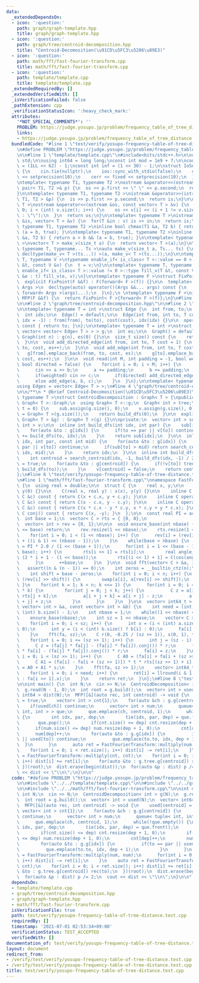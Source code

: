 ```yaml
---
data:
  _extendedDependsOn:
  - icon: ':question:'
    path: graph/graph-template.hpp
    title: graph/graph-template.hpp
  - icon: ':question:'
    path: graph/tree/centroid-decomposition.hpp
    title: "Centroid-Decomosition(\u91CD\u5FC3\u5206\u89E3)"
  - icon: ':question:'
    path: math/fft/fast-fourier-transform.cpp
    title: math/fft/fast-fourier-transform.cpp
  - icon: ':question:'
    path: template/template.cpp
    title: template/template.cpp
  _extendedRequiredBy: []
  _extendedVerifiedWith: []
  _isVerificationFailed: false
  _pathExtension: cpp
  _verificationStatusIcon: ':heavy_check_mark:'
  attributes:
    '*NOT_SPECIAL_COMMENTS*': ''
    PROBLEM: https://judge.yosupo.jp/problem/frequency_table_of_tree_distance
    links:
    - https://judge.yosupo.jp/problem/frequency_table_of_tree_distance
  bundledCode: "#line 1 \"test/verify/yosupo-frequency-table-of-tree-distance.test.cpp\"\
    \n#define PROBLEM \"https://judge.yosupo.jp/problem/frequency_table_of_tree_distance\"\
    \n\n#line 1 \"template/template.cpp\"\n#include<bits/stdc++.h>\n\nusing namespace\
    \ std;\n\nusing int64 = long long;\nconst int mod = 1e9 + 7;\n\nconst int64 infll\
    \ = (1LL << 62) - 1;\nconst int inf = (1 << 30) - 1;\n\nstruct IoSetup {\n  IoSetup()\
    \ {\n    cin.tie(nullptr);\n    ios::sync_with_stdio(false);\n    cout << fixed\
    \ << setprecision(10);\n    cerr << fixed << setprecision(10);\n  }\n} iosetup;\n\
    \ntemplate< typename T1, typename T2 >\nostream &operator<<(ostream &os, const\
    \ pair< T1, T2 >& p) {\n  os << p.first << \" \" << p.second;\n  return os;\n\
    }\n\ntemplate< typename T1, typename T2 >\nistream &operator>>(istream &is, pair<\
    \ T1, T2 > &p) {\n  is >> p.first >> p.second;\n  return is;\n}\n\ntemplate< typename\
    \ T >\nostream &operator<<(ostream &os, const vector< T > &v) {\n  for(int i =\
    \ 0; i < (int) v.size(); i++) {\n    os << v[i] << (i + 1 != v.size() ? \" \"\
    \ : \"\");\n  }\n  return os;\n}\n\ntemplate< typename T >\nistream &operator>>(istream\
    \ &is, vector< T > &v) {\n  for(T &in : v) is >> in;\n  return is;\n}\n\ntemplate<\
    \ typename T1, typename T2 >\ninline bool chmax(T1 &a, T2 b) { return a < b &&\
    \ (a = b, true); }\n\ntemplate< typename T1, typename T2 >\ninline bool chmin(T1\
    \ &a, T2 b) { return a > b && (a = b, true); }\n\ntemplate< typename T = int64\
    \ >\nvector< T > make_v(size_t a) {\n  return vector< T >(a);\n}\n\ntemplate<\
    \ typename T, typename... Ts >\nauto make_v(size_t a, Ts... ts) {\n  return vector<\
    \ decltype(make_v< T >(ts...)) >(a, make_v< T >(ts...));\n}\n\ntemplate< typename\
    \ T, typename V >\ntypename enable_if< is_class< T >::value == 0 >::type fill_v(T\
    \ &t, const V &v) {\n  t = v;\n}\n\ntemplate< typename T, typename V >\ntypename\
    \ enable_if< is_class< T >::value != 0 >::type fill_v(T &t, const V &v) {\n  for(auto\
    \ &e : t) fill_v(e, v);\n}\n\ntemplate< typename F >\nstruct FixPoint : F {\n\
    \  explicit FixPoint(F &&f) : F(forward< F >(f)) {}\n\n  template< typename...\
    \ Args >\n  decltype(auto) operator()(Args &&... args) const {\n    return F::operator()(*this,\
    \ forward< Args >(args)...);\n  }\n};\n \ntemplate< typename F >\ninline decltype(auto)\
    \ MFP(F &&f) {\n  return FixPoint< F >{forward< F >(f)};\n}\n#line 4 \"test/verify/yosupo-frequency-table-of-tree-distance.test.cpp\"\
    \n\n#line 2 \"graph/tree/centroid-decomposition.hpp\"\n\n#line 2 \"graph/graph-template.hpp\"\
    \n\ntemplate< typename T = int >\nstruct Edge {\n  int from, to;\n  T cost;\n\
    \  int idx;\n\n  Edge() = default;\n\n  Edge(int from, int to, T cost = 1, int\
    \ idx = -1) : from(from), to(to), cost(cost), idx(idx) {}\n\n  operator int()\
    \ const { return to; }\n};\n\ntemplate< typename T = int >\nstruct Graph {\n \
    \ vector< vector< Edge< T > > > g;\n  int es;\n\n  Graph() = default;\n\n  explicit\
    \ Graph(int n) : g(n), es(0) {}\n\n  size_t size() const {\n    return g.size();\n\
    \  }\n\n  void add_directed_edge(int from, int to, T cost = 1) {\n    g[from].emplace_back(from,\
    \ to, cost, es++);\n  }\n\n  void add_edge(int from, int to, T cost = 1) {\n \
    \   g[from].emplace_back(from, to, cost, es);\n    g[to].emplace_back(to, from,\
    \ cost, es++);\n  }\n\n  void read(int M, int padding = -1, bool weighted = false,\
    \ bool directed = false) {\n    for(int i = 0; i < M; i++) {\n      int a, b;\n\
    \      cin >> a >> b;\n      a += padding;\n      b += padding;\n      T c = T(1);\n\
    \      if(weighted) cin >> c;\n      if(directed) add_directed_edge(a, b, c);\n\
    \      else add_edge(a, b, c);\n    }\n  }\n};\n\ntemplate< typename T = int >\n\
    using Edges = vector< Edge< T > >;\n#line 4 \"graph/tree/centroid-decomposition.hpp\"\
    \n\n/**\n * @brief Centroid-Decomosition(\u91CD\u5FC3\u5206\u89E3)\n */\ntemplate<\
    \ typename T >\nstruct CentroidDecomposition : Graph< T > {\npublic:\n  using\
    \ Graph< T >::Graph;\n  using Graph< T >::g;\n  Graph< int > tree;\n\n  int build(int\
    \ t = 0) {\n    sub.assign(g.size(), 0);\n    v.assign(g.size(), 0);\n    tree\
    \ = Graph< T >(g.size());\n    return build_dfs(0);\n  }\n\n  explicit CentroidDecomposition(const\
    \ Graph< T > &g) : Graph< T >(g) {}\n\nprivate:\n  vector< int > sub;\n  vector<\
    \ int > v;\n\n  inline int build_dfs(int idx, int par) {\n    sub[idx] = 1;\n\
    \    for(auto &to : g[idx]) {\n      if(to == par || v[to]) continue;\n      sub[idx]\
    \ += build_dfs(to, idx);\n    }\n    return sub[idx];\n  }\n\n  inline int search_centroid(int\
    \ idx, int par, const int mid) {\n    for(auto &to : g[idx]) {\n      if(to ==\
    \ par || v[to]) continue;\n      if(sub[to] > mid) return search_centroid(to,\
    \ idx, mid);\n    }\n    return idx;\n  }\n\n  inline int build_dfs(int idx) {\n\
    \    int centroid = search_centroid(idx, -1, build_dfs(idx, -1) / 2);\n    v[centroid]\
    \ = true;\n    for(auto &to : g[centroid]) {\n      if(!v[to]) tree.add_directed_edge(centroid,\
    \ build_dfs(to));\n    }\n    v[centroid] = false;\n    return centroid;\n  }\n\
    };\n#line 6 \"test/verify/yosupo-frequency-table-of-tree-distance.test.cpp\"\n\
    \n#line 1 \"math/fft/fast-fourier-transform.cpp\"\nnamespace FastFourierTransform\
    \ {\n  using real = double;\n\n  struct C {\n    real x, y;\n\n    C() : x(0),\
    \ y(0) {}\n\n    C(real x, real y) : x(x), y(y) {}\n\n    inline C operator+(const\
    \ C &c) const { return C(x + c.x, y + c.y); }\n\n    inline C operator-(const\
    \ C &c) const { return C(x - c.x, y - c.y); }\n\n    inline C operator*(const\
    \ C &c) const { return C(x * c.x - y * c.y, x * c.y + y * c.x); }\n\n    inline\
    \ C conj() const { return C(x, -y); }\n  };\n\n  const real PI = acosl(-1);\n\
    \  int base = 1;\n  vector< C > rts = { {0, 0},\n                     {1, 0} };\n\
    \  vector< int > rev = {0, 1};\n\n\n  void ensure_base(int nbase) {\n    if(nbase\
    \ <= base) return;\n    rev.resize(1 << nbase);\n    rts.resize(1 << nbase);\n\
    \    for(int i = 0; i < (1 << nbase); i++) {\n      rev[i] = (rev[i >> 1] >> 1)\
    \ + ((i & 1) << (nbase - 1));\n    }\n    while(base < nbase) {\n      real angle\
    \ = PI * 2.0 / (1 << (base + 1));\n      for(int i = 1 << (base - 1); i < (1 <<\
    \ base); i++) {\n        rts[i << 1] = rts[i];\n        real angle_i = angle *\
    \ (2 * i + 1 - (1 << base));\n        rts[(i << 1) + 1] = C(cos(angle_i), sin(angle_i));\n\
    \      }\n      ++base;\n    }\n  }\n\n  void fft(vector< C > &a, int n) {\n \
    \   assert((n & (n - 1)) == 0);\n    int zeros = __builtin_ctz(n);\n    ensure_base(zeros);\n\
    \    int shift = base - zeros;\n    for(int i = 0; i < n; i++) {\n      if(i <\
    \ (rev[i] >> shift)) {\n        swap(a[i], a[rev[i] >> shift]);\n      }\n   \
    \ }\n    for(int k = 1; k < n; k <<= 1) {\n      for(int i = 0; i < n; i += 2\
    \ * k) {\n        for(int j = 0; j < k; j++) {\n          C z = a[i + j + k] *\
    \ rts[j + k];\n          a[i + j + k] = a[i + j] - z;\n          a[i + j] = a[i\
    \ + j] + z;\n        }\n      }\n    }\n  }\n\n  vector< int64_t > multiply(const\
    \ vector< int > &a, const vector< int > &b) {\n    int need = (int) a.size() +\
    \ (int) b.size() - 1;\n    int nbase = 1;\n    while((1 << nbase) < need) nbase++;\n\
    \    ensure_base(nbase);\n    int sz = 1 << nbase;\n    vector< C > fa(sz);\n\
    \    for(int i = 0; i < sz; i++) {\n      int x = (i < (int) a.size() ? a[i] :\
    \ 0);\n      int y = (i < (int) b.size() ? b[i] : 0);\n      fa[i] = C(x, y);\n\
    \    }\n    fft(fa, sz);\n    C r(0, -0.25 / (sz >> 1)), s(0, 1), t(0.5, 0);\n\
    \    for(int i = 0; i <= (sz >> 1); i++) {\n      int j = (sz - i) & (sz - 1);\n\
    \      C z = (fa[j] * fa[j] - (fa[i] * fa[i]).conj()) * r;\n      fa[j] = (fa[i]\
    \ * fa[i] - (fa[j] * fa[j]).conj()) * r;\n      fa[i] = z;\n    }\n    for(int\
    \ i = 0; i < (sz >> 1); i++) {\n      C A0 = (fa[i] + fa[i + (sz >> 1)]) * t;\n\
    \      C A1 = (fa[i] - fa[i + (sz >> 1)]) * t * rts[(sz >> 1) + i];\n      fa[i]\
    \ = A0 + A1 * s;\n    }\n    fft(fa, sz >> 1);\n    vector< int64_t > ret(need);\n\
    \    for(int i = 0; i < need; i++) {\n      ret[i] = llround(i & 1 ? fa[i >> 1].y\
    \ : fa[i >> 1].x);\n    }\n    return ret;\n  }\n};\n#line 8 \"test/verify/yosupo-frequency-table-of-tree-distance.test.cpp\"\
    \n\nint main() {\n  int N;\n  cin >> N;\n  CentroidDecomposition< int > g(N);\n\
    \  g.read(N - 1, 0);\n  int root = g.build();\n  vector< int > used(N);\n  vector<\
    \ int64 > dist(N);\n  MFP([&](auto rec, int centroid) -> void {\n    used[centroid]\
    \ = true;\n    vector< int > cnt{1};\n    for(auto &ch : g.g[centroid]) {\n  \
    \    if(used[ch]) continue;\n      vector< int > num;\n      queue< tuple< int,\
    \ int, int > > que;\n      que.emplace(ch, centroid, 1);\n      while(!que.empty())\
    \ {\n        int idx, par, dep;\n        tie(idx, par, dep) = que.front();\n \
    \       que.pop();\n        if(cnt.size() <= dep) cnt.resize(dep + 1, 0);\n  \
    \      if(num.size() <= dep) num.resize(dep + 1, 0);\n        cnt[dep]++;\n  \
    \      num[dep]++;\n        for(auto &to : g.g[idx]) {\n          if(to == par\
    \ || used[to]) continue;\n          que.emplace(to.to, idx, dep + 1);\n      \
    \  }\n      }\n      auto ret = FastFourierTransform::multiply(num, num);\n  \
    \    for(int i = 0; i < ret.size(); i++) dist[i] -= ret[i];\n    }\n    auto ret\
    \ = FastFourierTransform::multiply(cnt, cnt);\n    for(int i = 0; i < ret.size();\
    \ i++) dist[i] += ret[i];\n    for(auto &to : g.tree.g[centroid]) rec(to);\n \
    \ })(root);\n  dist.erase(begin(dist));\n  for(auto &p : dist) p /= 2;\n  cout\
    \ << dist << \"\\n\";\n}\n\n"
  code: "#define PROBLEM \"https://judge.yosupo.jp/problem/frequency_table_of_tree_distance\"\
    \n\n#include \"../../template/template.cpp\"\n\n#include \"../../graph/tree/centroid-decomposition.hpp\"\
    \n\n#include \"../../math/fft/fast-fourier-transform.cpp\"\n\nint main() {\n \
    \ int N;\n  cin >> N;\n  CentroidDecomposition< int > g(N);\n  g.read(N - 1, 0);\n\
    \  int root = g.build();\n  vector< int > used(N);\n  vector< int64 > dist(N);\n\
    \  MFP([&](auto rec, int centroid) -> void {\n    used[centroid] = true;\n   \
    \ vector< int > cnt{1};\n    for(auto &ch : g.g[centroid]) {\n      if(used[ch])\
    \ continue;\n      vector< int > num;\n      queue< tuple< int, int, int > > que;\n\
    \      que.emplace(ch, centroid, 1);\n      while(!que.empty()) {\n        int\
    \ idx, par, dep;\n        tie(idx, par, dep) = que.front();\n        que.pop();\n\
    \        if(cnt.size() <= dep) cnt.resize(dep + 1, 0);\n        if(num.size()\
    \ <= dep) num.resize(dep + 1, 0);\n        cnt[dep]++;\n        num[dep]++;\n\
    \        for(auto &to : g.g[idx]) {\n          if(to == par || used[to]) continue;\n\
    \          que.emplace(to.to, idx, dep + 1);\n        }\n      }\n      auto ret\
    \ = FastFourierTransform::multiply(num, num);\n      for(int i = 0; i < ret.size();\
    \ i++) dist[i] -= ret[i];\n    }\n    auto ret = FastFourierTransform::multiply(cnt,\
    \ cnt);\n    for(int i = 0; i < ret.size(); i++) dist[i] += ret[i];\n    for(auto\
    \ &to : g.tree.g[centroid]) rec(to);\n  })(root);\n  dist.erase(begin(dist));\n\
    \  for(auto &p : dist) p /= 2;\n  cout << dist << \"\\n\";\n}\n\n"
  dependsOn:
  - template/template.cpp
  - graph/tree/centroid-decomposition.hpp
  - graph/graph-template.hpp
  - math/fft/fast-fourier-transform.cpp
  isVerificationFile: true
  path: test/verify/yosupo-frequency-table-of-tree-distance.test.cpp
  requiredBy: []
  timestamp: '2021-07-01 02:53:34+09:00'
  verificationStatus: TEST_ACCEPTED
  verifiedWith: []
documentation_of: test/verify/yosupo-frequency-table-of-tree-distance.test.cpp
layout: document
redirect_from:
- /verify/test/verify/yosupo-frequency-table-of-tree-distance.test.cpp
- /verify/test/verify/yosupo-frequency-table-of-tree-distance.test.cpp.html
title: test/verify/yosupo-frequency-table-of-tree-distance.test.cpp
---
```

